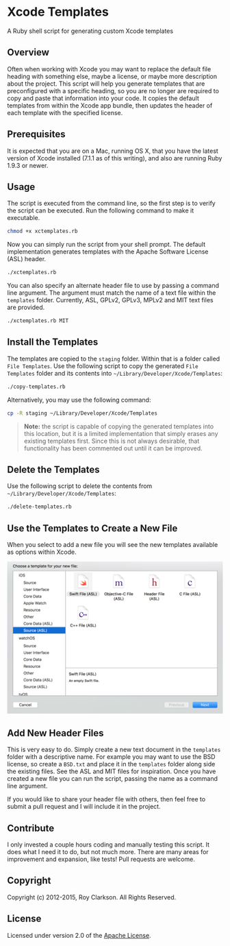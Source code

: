 Xcode Templates
===============

A Ruby shell script for generating custom Xcode templates

## Overview

Often when working with Xcode you may want to replace the default file heading with something else, maybe a license, or maybe more description about the project. This script will help you generate templates that are preconfigured with a specific heading, so you are no longer are required to copy and paste that information into your code. It copies the default templates from within the Xcode app bundle, then updates the header of each template with the specified license.

## Prerequisites

It is expected that you are on a Mac, running OS X, that you have the latest version of Xcode installed (7.1.1 as of this writing), and also are running Ruby 1.9.3 or newer.

## Usage

The script is executed from the command line, so the first step is to verify the script can be executed. Run the following command to make it executable.

```sh
chmod +x xctemplates.rb
```

Now you can simply run the script from your shell prompt. The default implementation generates templates with the Apache Software License (ASL) header.

```sh
./xctemplates.rb
```

You can also specify an alternate header file to use by passing a command line argument. The argument must match the name of a text file within the `templates` folder. Currently, ASL, GPLv2, GPLv3, MPLv2 and MIT text files are provided.

```sh
./xctemplates.rb MIT
```

## Install the Templates

The templates are copied to the `staging` folder. Within that is a folder called `File Templates`. Use the following script to copy the generated `File Templates` folder and its contents into `~/Library/Developer/Xcode/Templates`:

```sh
./copy-templates.rb
```

Alternatively, you may use the following command:

```sh
cp -R staging ~/Library/Developer/Xcode/Templates
```

> **Note:** the script is capable of copying the generated templates into this location, but it is a limited implementation that simply erases any existing templates first. Since this is not always desirable, that functionality has been commented out until it can be improved.

## Delete the Templates

Use the following script to delete the contents from `~/Library/Developer/Xcode/Templates`:

```sh
./delete-templates.rb
```

## Use the Templates to Create a New File

When you select to add a new file you will see the new templates available as options within Xcode.

![<File Templates>](images/templates.png)

## Add New Header Files

This is very easy to do. Simply create a new text document in the `templates` folder with a descriptive name. For example you may want to use the BSD license, so create a `BSD.txt` and place it in the `templates` folder along side the existing files. See the ASL and MIT files for inspiration. Once you have created a new file you can run the script, passing the name as a command line argument.

If you would like to share your header file with others, then feel free to submit a pull request and I will include it in the project.

## Contribute

I only invested a couple hours coding and manually testing this script. It does what I need it to do, but not much more. There are many areas for improvement and expansion, like tests! Pull requests are welcome.

## Copyright

Copyright (c) 2012-2015, Roy Clarkson. All Rights Reserved.

## License

Licensed under version 2.0 of the [Apache License](http://www.apache.org/licenses/LICENSE-2.0).
